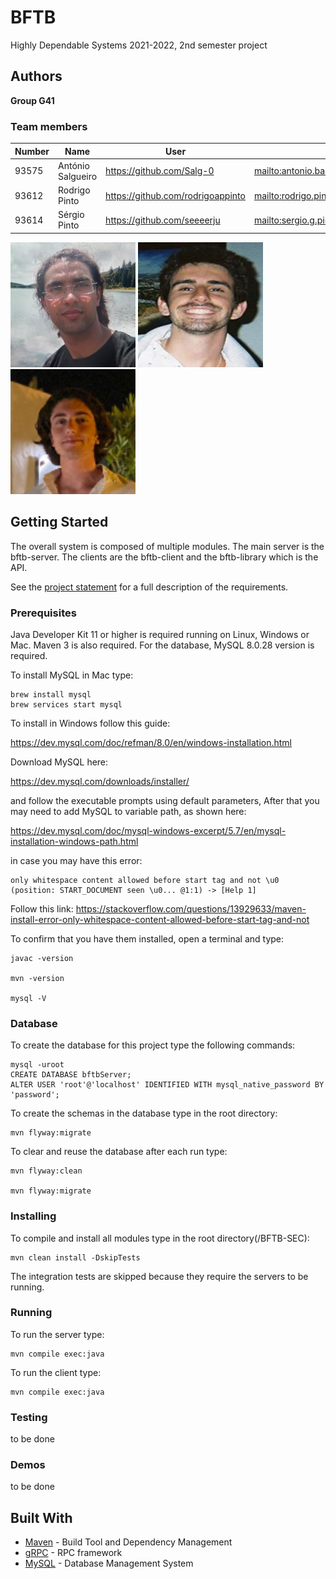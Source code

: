 # BFTB

Highly Dependable Systems 2021-2022, 2nd semester project

## Authors

**Group G41**

### Team members

| Number | Name              | User                                | Email                                                |
| ------ | ----------------- | ----------------------------------- | ---------------------------------------------------- |
| 93575  | António Salgueiro | <https://github.com/Salg-0>         | <mailto:antonio.bastos.salgueiro@tecnico.ulisboa.pt> |
| 93612  | Rodrigo Pinto     | <https://github.com/rodrigoappinto> | <mailto:rodrigo.pinto@tecnico.ulisboa.pt>            |
| 93614  | Sérgio Pinto      | <https://github.com/seeeerju>       | <mailto:sergio.g.pinto@tecnico.ulisboa.pt>           |

<img src=images/antonio.png height=200 width=200> <img src=images/rodrigo.png height=200 width=200> <img src=images/sergio.png height=200 width=200>

## Getting Started

The overall system is composed of multiple modules.
The main server is the bftb-server.
The clients are the bftb-client and the bftb-library which is the API.

See the [project statement](https://fenix.tecnico.ulisboa.pt/downloadFile/563568428850476/SEC-2122%20project%20-%20stage%201_v2.pdf) for a full description of the requirements.

### Prerequisites

Java Developer Kit 11 or higher is required running on Linux, Windows or Mac.
Maven 3 is also required. For the database, MySQL 8.0.28 version is required.

To install MySQL in Mac type:

```
brew install mysql
brew services start mysql
```

To install in Windows follow this guide:

https://dev.mysql.com/doc/refman/8.0/en/windows-installation.html

Download MySQL here:

https://dev.mysql.com/downloads/installer/

and follow the executable prompts using default parameters,
After that you may need to add MySQL to variable path, as shown here:

https://dev.mysql.com/doc/mysql-windows-excerpt/5.7/en/mysql-installation-windows-path.html

in case you may have this error:

```
only whitespace content allowed before start tag and not \u0 (position: START_DOCUMENT seen \u0... @1:1) -> [Help 1]
```

Follow this link:
https://stackoverflow.com/questions/13929633/maven-install-error-only-whitespace-content-allowed-before-start-tag-and-not

To confirm that you have them installed, open a terminal and type:

```
javac -version

mvn -version

mysql -V
```

### Database

To create the database for this project type the following commands:

```
mysql -uroot
CREATE DATABASE bftbServer;
ALTER USER 'root'@'localhost' IDENTIFIED WITH mysql_native_password BY 'password';
```

To create the schemas in the database type in the root directory:

```
mvn flyway:migrate
```

To clear and reuse the database after each run type:

```
mvn flyway:clean

mvn flyway:migrate
```

### Installing

To compile and install all modules type in the root directory(/BFTB-SEC):

```
mvn clean install -DskipTests
```

The integration tests are skipped because they require the servers to be running.

### Running

To run the server type:

```
mvn compile exec:java
```

To run the client type:

```
mvn compile exec:java
```

### Testing

to be done

### Demos

to be done

## Built With

- [Maven](https://maven.apache.org/) - Build Tool and Dependency Management
- [gRPC](https://grpc.io/) - RPC framework
- [MySQL](https://www.mysql.com) - Database Management System
